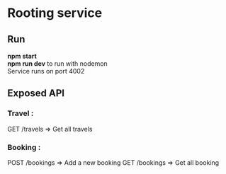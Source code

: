 # Rooting service

## Run
**npm start**  
**npm run dev** to run with nodemon  
Service runs on port 4002  

## Exposed API
### Travel :
GET /travels => Get all travels

### Booking :
POST /bookings => Add a new booking
GET /bookings => Get all booking